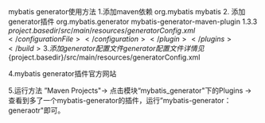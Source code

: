 mybatis generator使用方法
1.添加maven依赖
    <dependencies>
        <dependency>
            <groupId>org.mybatis</groupId>
            <artifactId>mybatis</artifactId>
        </dependency>
    </dependencies>
2. 添加generator插件
       <build>
           <plugins>
               <plugin>
                   <groupId>org.mybatis.generator</groupId>
                   <artifactId>mybatis-generator-maven-plugin</artifactId>
                   <version>1.3.3</version>
                   <configuration>
                       <configurationFile>${project.basedir}/src/main/resources/generatorConfig.xml</configurationFile>
                   </configuration>
               </plugin>
           </plugins>
       </build>
3.添加generator配置文件
  generator配置文件详情见${project.basedir}/src/main/resources/generatorConfig.xml

4.mybatis generator插件官方网站

5.运行方法
 ”Maven Projects"-> 点击模块“mybatis_generator"下的Plugins -> 查看到多了一个mybatis-generator的插件，运行”mybatis-generator：generaotr"即可。
  
   
